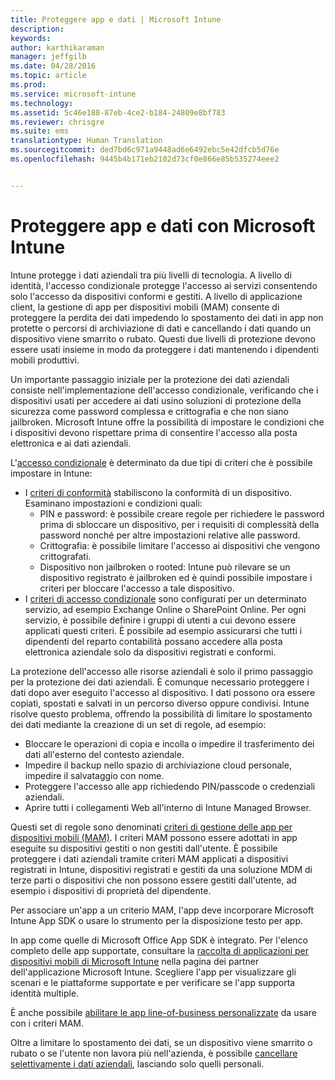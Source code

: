 ```yaml
---
title: Proteggere app e dati | Microsoft Intune
description: 
keywords: 
author: karthikaraman
manager: jeffgilb
ms.date: 04/28/2016
ms.topic: article
ms.prod: 
ms.service: microsoft-intune
ms.technology: 
ms.assetid: 5c46e188-87eb-4ce2-b184-24809e8bf783
ms.reviewer: chrisgre
ms.suite: ems
translationtype: Human Translation
ms.sourcegitcommit: ded7bd6c971a9448ad6e6492ebc5e42dfcb5d76e
ms.openlocfilehash: 9445b4b171eb2102d73cf0e866e85b535274eee2


---
```


# Proteggere app e dati con Microsoft Intune


Intune protegge i dati aziendali tra più livelli di tecnologia.  A livello di identità, l'accesso condizionale protegge l'accesso ai servizi consentendo solo l'accesso da dispositivi conformi e gestiti.  A livello di applicazione client, la gestione di app per dispositivi mobili (MAM) consente di proteggere la perdita dei dati impedendo lo spostamento dei dati in app non protette o percorsi di archiviazione di dati e cancellando i dati quando un dispositivo viene smarrito o rubato.  Questi due livelli di protezione devono essere usati insieme in modo da proteggere i dati mantenendo i dipendenti mobili produttivi.

Un importante passaggio iniziale per la protezione dei dati aziendali consiste nell'implementazione dell'accesso condizionale, verificando che i dispositivi usati per accedere ai dati usino soluzioni di protezione della sicurezza come password complessa e crittografia e che non siano jailbroken. Microsoft Intune offre la possibilità di impostare le condizioni che i dispositivi devono rispettare prima di consentire l'accesso alla posta elettronica e ai dati aziendali.

L'[accesso condizionale](restrict-access-to-email-and-o365-services-with-microsoft-intune.md) è determinato da due tipi di criteri che è possibile impostare in Intune:
- I [criteri di conformità](introduction-to-device-compliance-policies-in-microsoft-intune.md) stabiliscono la conformità di un dispositivo. Esaminano impostazioni e condizioni quali:
  - PIN e password: è possibile creare regole per richiedere le password prima di sbloccare un dispositivo, per i requisiti di complessità della password nonché per altre impostazioni relative alle password.
  - Crittografia: è possibile limitare l'accesso ai dispositivi che vengono crittografati.
  - Dispositivo non jailbroken o rooted: Intune può rilevare se un dispositivo registrato è jailbroken ed è quindi possibile impostare i criteri per bloccare l'accesso a tale dispositivo.
- I [criteri di accesso condizionale](restrict-access-to-email-and-o365-services-with-microsoft-intune.md) sono configurati per un determinato servizio, ad esempio Exchange Online o SharePoint Online. Per ogni servizio, è possibile definire i gruppi di utenti a cui devono essere applicati questi criteri. È possibile ad esempio assicurarsi che tutti i dipendenti del reparto contabilità possano accedere alla posta elettronica aziendale solo da dispositivi registrati e conformi.

La protezione dell'accesso alle risorse aziendali è solo il primo passaggio per la protezione dei dati aziendali. È comunque necessario proteggere i dati dopo aver eseguito l'accesso al dispositivo. I dati possono ora essere copiati, spostati e salvati in un percorso diverso oppure condivisi. Intune risolve questo problema, offrendo la possibilità di limitare lo spostamento dei dati mediante la creazione di un set di regole, ad esempio:
- Bloccare le operazioni di copia e incolla o impedire il trasferimento dei dati all'esterno del contesto aziendale.
- Impedire il backup nello spazio di archiviazione cloud personale, impedire il salvataggio con nome.
- Proteggere l'accesso alle app richiedendo PIN/passcode o credenziali aziendali.
- Aprire tutti i collegamenti Web all'interno di Intune Managed Browser.

Questi set di regole sono denominati [criteri di gestione delle app per dispositivi mobili (MAM)](protect-app-data-using-mobile-app-management-policies-with-microsoft-intune.md).  I criteri MAM possono essere adottati in app eseguite su dispositivi gestiti o non gestiti dall'utente.  È possibile proteggere i dati aziendali tramite criteri MAM applicati a dispositivi registrati in Intune, dispositivi registrati e gestiti da una soluzione MDM di terze parti o dispositivi che non possono essere gestiti dall'utente, ad esempio i dispositivi di proprietà del dipendente.

Per associare un'app a un criterio MAM, l'app deve incorporare Microsoft Intune App SDK o usare lo strumento per la disposizione testo per app.

In app come quelle di Microsoft Office App SDK è integrato. Per l'elenco completo delle app supportate, consultare la [raccolta di applicazioni per dispositivi mobili di Microsoft Intune](https://www.microsoft.com/en-us/server-cloud/products/microsoft-intune/partners.aspx) nella pagina dei partner dell'applicazione Microsoft Intune. Scegliere l'app per visualizzare gli scenari e le piattaforme supportate e per verificare se l'app supporta identità multiple.

È anche possibile [abilitare le app line-of-business personalizzate](decide-how-to-prepare-apps-for-mobile-application-management-with-microsoft-intune.md) da usare con i criteri MAM.

Oltre a limitare lo spostamento dei dati, se un dispositivo viene smarrito o rubato o se l'utente non lavora più nell'azienda, è possibile [cancellare selettivamente i dati aziendali](wipe-managed-company-app-data-with-microsoft-intune.md), lasciando solo quelli personali.



<!--HONumber=Jun16_HO4-->



